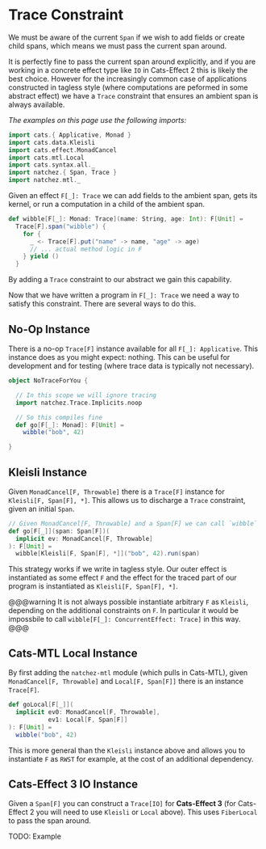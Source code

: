 # Trace Constraint

We must be aware of the current `Span` if we wish to add fields or create child spans, which means we must pass the current span around.

It is perfectly fine to pass the current span around explicitly, and if you are working in a concrete effect type like `IO` in Cats-Effect 2 this is likely the best choice. However for the increasingly common case of applications constructed in tagless style (where computations are peformed in some abstract effect) we have a `Trace` constraint that ensures an ambient span is always available.

_The examples on this page use the following imports:_
```scala mdoc
import cats.{ Applicative, Monad }
import cats.data.Kleisli
import cats.effect.MonadCancel
import cats.mtl.Local
import cats.syntax.all._
import natchez.{ Span, Trace }
import natchez.mtl._
```

Given an effect `F[_]: Trace` we can add fields to the ambient span, gets its kernel, or run a computation in a child of the ambient span.

```scala mdoc
def wibble[F[_]: Monad: Trace](name: String, age: Int): F[Unit] =
  Trace[F].span("wibble") {
    for {
      _ <- Trace[F].put("name" -> name, "age" -> age)
      // ... actual method logic in F
    } yield ()
  }
```

By adding a `Trace` constraint to our abstract we gain this capability.

Now that we have written a program in `F[_]: Trace` we need a way to satisfy this constraint. There are several ways to do this.

## No-Op Instance

There is a no-op `Trace[F]` instance available for all `F[_]: Applicative`. This instance does as you might expect: nothing. This can be useful for development and for testing (where trace data is typically not necessary).

```scala mdoc
object NoTraceForYou {

  // In this scope we will ignore tracing
  import natchez.Trace.Implicits.noop

  // So this compiles fine
  def go[F[_]: Monad]: F[Unit] =
    wibble("bob", 42)

}
```

## Kleisli Instance

Given `MonadCancel[F, Throwable]` there is a `Trace[F]` instance for `Kleisli[F, Span[F], *]`. This allows us to discharge a `Trace` constraint, given an initial `Span`.

```scala mdoc
// Given MonadCancel[F, Throwable] and a Span[F] we can call `wibble`
def go[F[_]](span: Span[F])(
  implicit ev: MonadCancel[F, Throwable]
): F[Unit] =
  wibble[Kleisli[F, Span[F], *]]("bob", 42).run(span)
```

This strategy works if we write in tagless style. Our outer effect is instantiated as some effect `F` and the effect for the traced part of our program is instantiated as `Kleisli[F, Span[F], *]`.

@@@warning
It is not always possible instantiate arbitrary `F` as `Kleisli`, depending on the additional constraints on `F`. In particular it would be impossbile to call `wibble[F[_]: ConcurrentEffect: Trace]` in this way.
@@@

## Cats-MTL Local Instance

By first adding the `natchez-mtl` module (which pulls in Cats-MTL), given `MonadCancel[F, Throwable]` and `Local[F, Span[F]]` there is an instance `Trace[F]`.

```scala mdoc
def goLocal[F[_]](
  implicit ev0: MonadCancel[F, Throwable],
           ev1: Local[F, Span[F]]
): F[Unit] =
  wibble("bob", 42)
```

This is more general than the `Kleisli` instance above and allows you to instantiate `F` as `RWST` for example, at the cost of an additional dependency.

## Cats-Effect 3 IO Instance

Given a `Span[F]` you can construct a `Trace[IO]` for **Cats-Effect 3** (for Cats-Effect 2 you will need to use `Kleisli` or `Local` above). This uses `FiberLocal` to pass the span around.

TODO: Example
